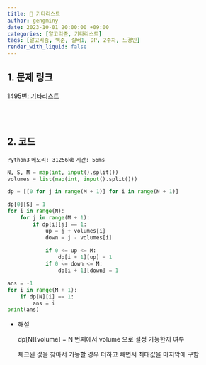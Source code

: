 ```yaml
---
title: 🦊 기타리스트
author: gengminy
date: 2023-10-01 20:00:00 +09:00
categories: [알고리즘, 기타리스트]
tags: [알고리즘, 백준, 실버1, DP, 2주차, 노경민]
render_with_liquid: false
---
```


## 1. 문제 링크

[1495번: 기타리스트](https://www.acmicpc.net/problem/1495)

<br>
<br>

## 2. 코드

`Python3` `메모리: 31256kb` `시간: 56ms`

```python
N, S, M = map(int, input().split())
volumes = list(map(int, input().split()))

dp = [[0 for j in range(M + 1)] for i in range(N + 1)]

dp[0][S] = 1
for i in range(N):
    for j in range(M + 1):
        if dp[i][j] == 1:
            up = j + volumes[i]
            down = j - volumes[i]
            
            if 0 <= up <= M:
                dp[i + 1][up] = 1
            if 0 <= down <= M:
                dp[i + 1][down] = 1

ans = -1
for i in range(M + 1):
    if dp[N][i] == 1:
        ans = i
print(ans)
```


- 해설
    
    dp[N][volume] = N 번째에서 volume 으로 설정 가능한지 여부
    
    체크된 값을 찾아서 가능할 경우 더하고 빼면서 최대값을 마지막에 구함